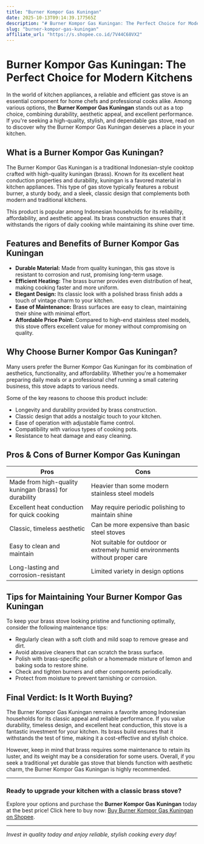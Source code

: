 ```yaml
---
title: "Burner Kompor Gas Kuningan"
date: 2025-10-13T09:14:39.177565Z
description: "# Burner Kompor Gas Kuningan: The Perfect Choice for Modern Kitchens..."
slug: "burner-kompor-gas-kuningan"
affiliate_url: "https://s.shopee.co.id/7V44C68VX2"
---
```

# Burner Kompor Gas Kuningan: The Perfect Choice for Modern Kitchens

In the world of kitchen appliances, a reliable and efficient gas stove is an essential component for home chefs and professional cooks alike. Among various options, the **Burner Kompor Gas Kuningan** stands out as a top choice, combining durability, aesthetic appeal, and excellent performance. If you're seeking a high-quality, stylish, and dependable gas stove, read on to discover why the Burner Kompor Gas Kuningan deserves a place in your kitchen.

## What is a Burner Kompor Gas Kuningan?

The Burner Kompor Gas Kuningan is a traditional Indonesian-style cooktop crafted with high-quality kuningan (brass). Known for its excellent heat conduction properties and durability, kuningan is a favored material in kitchen appliances. This type of gas stove typically features a robust burner, a sturdy body, and a sleek, classic design that complements both modern and traditional kitchens.

This product is popular among Indonesian households for its reliability, affordability, and aesthetic appeal. Its brass construction ensures that it withstands the rigors of daily cooking while maintaining its shine over time.

## Features and Benefits of Burner Kompor Gas Kuningan

- **Durable Material:** Made from quality kuningan, this gas stove is resistant to corrosion and rust, promising long-term usage.
- **Efficient Heating:** The brass burner provides even distribution of heat, making cooking faster and more uniform.
- **Elegant Design:** Its classic look with a polished brass finish adds a touch of vintage charm to your kitchen.
- **Ease of Maintenance:** Brass surfaces are easy to clean, maintaining their shine with minimal effort.
- **Affordable Price Point:** Compared to high-end stainless steel models, this stove offers excellent value for money without compromising on quality.

## Why Choose Burner Kompor Gas Kuningan?

Many users prefer the Burner Kompor Gas Kuningan for its combination of aesthetics, functionality, and affordability. Whether you're a homemaker preparing daily meals or a professional chef running a small catering business, this stove adapts to various needs.

Some of the key reasons to choose this product include:

- Longevity and durability provided by brass construction.
- Classic design that adds a nostalgic touch to your kitchen.
- Ease of operation with adjustable flame control.
- Compatibility with various types of cooking pots.
- Resistance to heat damage and easy cleaning.

## Pros & Cons of Burner Kompor Gas Kuningan

| **Pros** | **Cons** |
|---|---|
| Made from high-quality kuningan (brass) for durability | Heavier than some modern stainless steel models |
| Excellent heat conduction for quick cooking | May require periodic polishing to maintain shine |
| Classic, timeless aesthetic | Can be more expensive than basic steel stoves |
| Easy to clean and maintain | Not suitable for outdoor or extremely humid environments without proper care |
| Long-lasting and corrosion-resistant | Limited variety in design options |

## Tips for Maintaining Your Burner Kompor Gas Kuningan

To keep your brass stove looking pristine and functioning optimally, consider the following maintenance tips:

- Regularly clean with a soft cloth and mild soap to remove grease and dirt.
- Avoid abrasive cleaners that can scratch the brass surface.
- Polish with brass-specific polish or a homemade mixture of lemon and baking soda to restore shine.
- Check and tighten burners and other components periodically.
- Protect from moisture to prevent tarnishing or corrosion.

## Final Verdict: Is It Worth Buying?

The Burner Kompor Gas Kuningan remains a favorite among Indonesian households for its classic appeal and reliable performance. If you value durability, timeless design, and excellent heat conduction, this stove is a fantastic investment for your kitchen. Its brass build ensures that it withstands the test of time, making it a cost-effective and stylish choice.

However, keep in mind that brass requires some maintenance to retain its luster, and its weight may be a consideration for some users. Overall, if you seek a traditional yet durable gas stove that blends function with aesthetic charm, the Burner Kompor Gas Kuningan is highly recommended.

---

### Ready to upgrade your kitchen with a classic brass stove? 

Explore your options and purchase the **Burner Kompor Gas Kuningan** today at the best price! Click here to buy now: [Buy Burner Kompor Gas Kuningan on Shopee](https://s.shopee.co.id/7V44C68VX2).

---

*Invest in quality today and enjoy reliable, stylish cooking every day!*